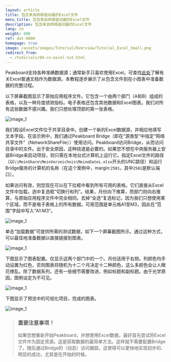 ```yaml
---
layout: article
title: 包含来自网络驱动器的Excel文件
menu_title: 包含来自网络驱动器的Excel文件
description: 包含来自网络驱动器的Excel文件
lang: cn
weight: 600
ref: dat-6000
homepage: true
image: /assets/images/Tutorial/Overview/Tutorial_Excel_Small.png
redirect_from:
  - /tutorials/04-cn-excel-tut.html
---
```

Peakboard支持各种准确数据源；通常新手只喜欢使用Excel。可查找[此处](/data_sources/13-cn-excel.html)了解有关Excel普通文档作为数据源。本教程逐步展示了从包含文件到在小图表中准备数据的完整过程。

以下屏幕截图显示了原始应用程序文件。它包含一个由两个部门（A和B）组成的表格，以及一种月度绩效指标。电子表格还包含其他数据和Excel图表。我们对所有这些数据不感兴趣。我们只想处理顶部的第一张表格。

![image_1](/assets/images/Tutorial/Excel/TutorialExcel_01.png)

我们假设Excel文件位于共享目录中。创建一个新的Excel数据源，并相应地填写文本字段。在该示例中，我们通过Peakboard Bridge（即在“源类型”中指定“网络共享文件”（NetworkShareFile））使用访问。Peakboard访问Bridge，从而访问目录中的文件。出于安全原因，这种绕道是必要的。如果您不想在中央服务器上安装Bridge来启动项目，则只需在本地台式计算机上运行它。指定Excel文件的路径（以`\\MeinShare\MeinVerzeichnis\MeineDatei.xlsx`开头的UNC路径）和运行Bridge服务的计算机的名称（在这个案例中，margin:`2501`，其中`2501`是默认端口）。

如果访问有效，则您现在可以在下拉框中看到所有可用的表格。它们直接从Excel文件中加载。选中复选框“切换行和列”。结果，月份向下推算，而部门则向右推算，与原始应用程序文件中完全相同。去掉“全选”复选标记，因为我们只想使用某个区域，而不是电子表格上的所有数据。可用范围是单元格A1至M3，因此在“范围”字段中写入“A1:M3”。

![image_1](/assets/images/Tutorial/Excel/TutorialExcel_02.png)

单击“加载数据”可提供所需的测试数据，如下一个屏幕截图所示。通过这种方式，可以最佳地准备数据以直接链接到图表。

![image_1](/assets/images/Tutorial/Excel/TutorialExcel_03.png)

下图显示了图表配置。仅显示这两个部门中的一个。月份适用于右侧。列颜色均手动设置为红色，否则图表将随机为十二个月决定十二种颜色，这么多颜色会让人眼花缭乱。除了数据系列，还有一些细节需要改进，例如标题和副标题。由于光学原因，图例设定为不可见。

![image_1](/assets/images/Tutorial/Excel/TutorialExcel_04.png)

下图显示了预览中的可视化项目，完成的图表。

![image_1](/assets/images/Tutorial/Excel/TutorialExcel_05.png)

>### 重要注意事项！
>
>如果您想重新开始Peakboard，并想使用Excel数据，最好首先尝试将Excel文件作为固定资源。这是获取数据的最简单方法。这样就不需要配置Bridge了。随后通过Bridge的（动态）访问跟踪。这使得可以更快地实现初步的、明显的成功，尤其是在开始的时候。
